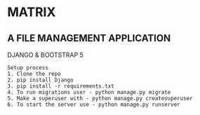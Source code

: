 # MATRIX

## A FILE MANAGEMENT APPLICATION

DJANGO & BOOTSTRAP 5

```
Setup process
1. Clone the repo
2. pip install Django
3. pip install -r requirements.txt
4. To run migrations user - python manage.py migrate
5. Make a superuser with - python manage.py createsuperuser
6. To start the server use - python manage.py runserver
```